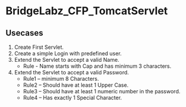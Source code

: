 # BridgeLabz_CFP_TomcatServlet

## Usecases
1. Create First Servlet.
2. Create a simple Login with predefined user.
3. Extend the Servlet to accept a valid Name.
   - Rule - Name starts with Cap and has minimum 3 characters.
4. Extend the Servlet to accept a valid Password. 
   - Rule1 – minimum 8 Characters.
   - Rule2 – Should have at least 1 Upper Case.
   - Rule3 – Should have at least 1 numeric number in the password.
   - Rule4 – Has exactly 1 Special Character.
